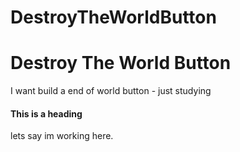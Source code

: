 


# DestroyTheWorldButton
# Destroy The World Button
I want build a end of world button - just studying

#### This is a heading







lets say im working here.